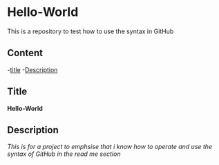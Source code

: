 # Hello-World
This is a repository to test how to use the syntax in GitHub

## Content

-[title](#Title)
-[Description](#Descrption)

## Title
**Hello-World**

## Description
 *This is for a project to emphsise that i know how to operate and use the syntax of GitHub in the read me section*

 
